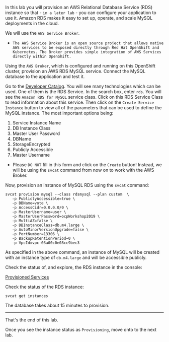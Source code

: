 In this lab you will provision an AWS Relational Database Service (RDS) instance so that - ``in a later lab`` - you can configure your application to use it.  Amazon RDS makes it easy to set up, operate, and scale MySQL deployments in the cloud. 

We will use the ``AWS Service Broker``.

- ``The AWS Service Broker is an open source project that allows native AWS services to be exposed directly through Red Hat OpenShift and Kubernetes. The Broker provides simple integration of AWS Services directly within OpenShift.``

Using the ``AWS Broker``, which is configured and running on this OpenShift cluster, provision an AWS RDS MySQL service.  Connect the MySQL database to the application and test it. 

Go to the [Developer Catalog](%console_url%/catalog/ns/%project_namespace%). You will see many technologies which can be used.  One of them is the RDS Service.  In the search box, enter ``rds``.  You will see the ``Amazon RDS for MySQL`` service class.  Click on this RDS Service Class to read information about this service.  Then click on the ``Create Service Instance``  button to view all of the parameters that can be used to define the MySQL instance.  The most important options being:

1. Service Instance Name
1. DB Instance Class
1. Master User Password
1. DBName
1. StorageEncrypted 
1. Publicly Accessible
1. Master Username

 - Please ``DO NOT`` fill in this form and click on the ``Create`` button!  Instead, we will be using the ``svcat`` command from now on to work with the AWS Broker.

Now, provision an instance of MySQL RDS using the ``svcat`` command: 

```execute
svcat provision mysql --class rdsmysql --plan custom  \
   -p PubliclyAccessible=true \
   -p DBName=vote \
   -p AccessCidr=0.0.0.0/0 \
   -p MasterUsername=user \
   -p MasterUserPassword=ocpWorkshop2019 \
   -p MultiAZ=false \
   -p DBInstanceClass=db.m4.large \
   -p AutoMinorVersionUpgrade=false \
   -p PortNumber=13306 \
   -p BackupRetentionPeriod=0 \
   -p VpcId=vpc-03a00c0e08cc9bec3 
```

As specified in the above command, an instance of MySQL will be created with an instance type of ``db.m4.large`` and will be accessible publicly. 

Check the status of, and explore, the RDS instance in the console: 

[Provisioned Services](%console_url%/provisionedservices/ns/%project_namespace%/)

Check the status of the RDS instance:

```execute
svcat get instances
```

The database takes about 15 minutes to provision. 

---
That's the end of this lab.

Once you see the instance status as `Provisioning`, move onto to the next lab.

